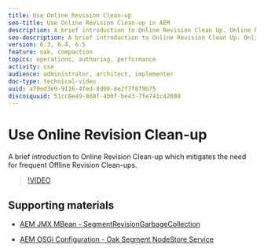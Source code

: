 ```yaml
---
title: Use Online Revision Clean-up
seo-title: Use Online Revision Clean-up in AEM
description: A brief introduction to Online Revision Clean Up. Online Revision Clean Up mitigates the need for frequent Offline Revision Clean Up. 
seo-description: A brief introduction to Online Revision Clean Up. Online Revision Clean Up mitigates the need for frequent Offline Revision Clean Up. 
version: 6.3, 6.4, 6.5
feature: oak, compaction
topics: operations, authoring, performance
activity: use
audience: administrator, architect, implementer
doc-type: technical-video
uuid: a79ed3e9-9116-4fed-8d00-8e2f7f8f9b75
discoiquuid: 51cc8e49-868f-4b0f-be43-7fe741c42680
---
```


# Use Online Revision Clean-up

A brief introduction to Online Revision Clean-up which mitigates the need for frequent Offline Revision Clean-ups.

>[!VIDEO](https://video.tv.adobe.com/v/17004/?quality=12)

## Supporting materials

* [AEM JMX MBean - SegmentRevisionGarbageCollection](http://localhost:4502/system/console/jmx/org.apache.jackrabbit.oak%3Aname%3DSegment+node+store+revision+garbage+collection%2Ctype%3DSegmentRevisionGarbageCollection)

* [AEM OSGi Configuration - Oak Segment NodeStore Service](http://localhost:4502/system/console/configMgr/org.apache.jackrabbit.oak.segment.SegmentNodeStoreService)

